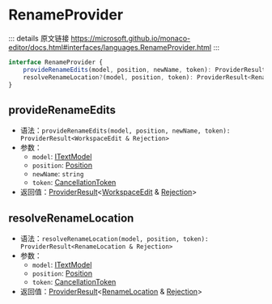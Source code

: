 # RenameProvider

<backTop />
        
::: details 原文链接
https://microsoft.github.io/monaco-editor/docs.html#interfaces/languages.RenameProvider.html
:::

```ts
interface RenameProvider {
    provideRenameEdits(model, position, newName, token): ProviderResult<WorkspaceEdit & Rejection>;
    resolveRenameLocation?(model, position, token): ProviderResult<RenameLocation & Rejection>;
}
```

## provideRenameEdits
- 语法：`provideRenameEdits(model, position, newName, token): ProviderResult<WorkspaceEdit & Rejection>`
- 参数：
  - `model`: [ITextModel](/api/editor/ITextModel.md)
  - `position`: [Position](/api/Position.md)
  - `newName`: `string`
  - `token`: [CancellationToken](/api/CancellationToken.md)
- 返回值：[ProviderResult](/api/languages/ProviderResult.md)<[WorkspaceEdit](/api/languages/WorkspaceEdit.md) & [Rejection](/api/languages/Rejection.md)>
## resolveRenameLocation
- 语法：`resolveRenameLocation(model, position, token): ProviderResult<RenameLocation & Rejection>`
- 参数：
  - `model`: [ITextModel](/api/editor/ITextModel.md)
  - `position`: [Position](/api/Position.md)
  - `token`: [CancellationToken](/api/CancellationToken.md)
- 返回值：[ProviderResult](/api/languages/ProviderResult.md)<[RenameLocation](/api/languages/RenameLocation.md) & [Rejection](/api/languages/Rejection.md)>